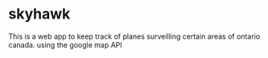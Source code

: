 skyhawk
=======

This is a web app to keep track of planes surveilling certain areas of ontario canada. using the google map API
